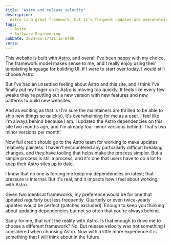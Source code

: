 ```yaml
---
title: "Astro and release velocity"
description:
  Astro is a great framework, but it's frequent updates are overwhelming
tags:
  - Astro
  - Software Engineering
pubDate: 2024-05-17T21:12-0400
verse:
---
```


This website is built with [Astro](https://astro.build), and overall I've been
happy with my choice. The framework model makes sense to me, and I really enjoy
using their templating language for building UI. If I were to start over today,
I would still choose Astro.

But I've had an unsettled feeling about Astro and this site, and I think I've
finally put my finger on it: Astro is moving too quickly. It feels like every
few weeks they're putting out a new version with new features and new patterns
to build new websites.

And as exciting as that is (I'm sure the maintainers are thrilled to be able to
ship new things so quickly), it's overwhelming for me as a user. I feel like I'm
always behind because I am. I updated the Astro dependencies on this site two
months ago, and I'm already four minor versions behind. That's two minor
versions per month!

Now full credit should go to the Astro team for working to make updates
relatively painless. I haven't encountered any particularly difficult breaking
changes, and they have tooling that helps make the process simpler. But a simple
process is still a process, and it's one that users have to do a lot to keep
their Astro sites up to date.

I know that no one is forcing me keep my dependencies on latest; that pressure
is internal. But it's real, and it impacts how I feel about working with Astro.

Given two identical frameworks, my preference would be for one that updated
_regularly_ but less frequently. Quarterly or even twice-yearly updates would be
perfect (patches excluded). Enough to keep you thinking about updating
dependencies but not so often that you're always behind.

Sadly for me, that isn't the reality with Astro. Is that enough to drive me to
choose a different framework? No. But release velocity was not something I
considered when choosing Astro. Now with a little more experience it is
something that I will think about in the future.
